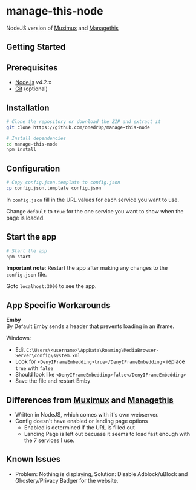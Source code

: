 # manage-this-node

NodeJS version of [Muximux](https://github.com/mescon/Muximux/) and [Managethis](https://github.com/Tenzinn3/Managethis)

Getting Started
---------------

## Prerequisites
- [Node.js](http://nodejs.org) v4.2.x
- [Git](https://git-scm.com/downloads) (optional)

## Installation

```bash
# Clone the repository or download the ZIP and extract it
git clone https://github.com/onedr0p/manage-this-node
```

```bash
# Install dependencies
cd manage-this-node
npm install
```

## Configuration

```bash
# Copy config.json.template to config.json
cp config.json.template config.json
```

In `config.json` fill in the URL values for each service you want to use.

Change `default` to `true` for the one service you want to show when the page is loaded.

## Start the app

```bash
# Start the app
npm start
```
**Important note**: Restart the app after making any changes to the `config.json` file.

Goto `localhost:3000` to see the app.


App Specific Workarounds
---------------
**Emby**  
By Default Emby sends a header that prevents loading in an iframe.   

Windows: 
* Edit `C:\Users\<username>\AppData\Roaming\MediaBrowser-Server\config\system.xml`  
* Look for `<DenyIFrameEmbedding>true</DenyIFrameEmbedding>` replace `true` with `false`  
* Should look like `<DenyIFrameEmbedding>false</DenyIFrameEmbedding>`  
* Save the file and restart Emby  

## Differences from [Muximux](https://github.com/mescon/Muximux/) and [Managethis](https://github.com/Tenzinn3/Managethis)
- Written in NodeJS, which comes with it's own webserver.
- Config doesn't have enabled or landing page options
  - Enabled is determined if the URL is filled out
  - Landing Page is left out becuase it seems to load fast enough with the 7 services I use.

## Known Issues
- Problem: Nothing is displaying, Solution: Disable Adblock/uBlock and Ghostery/Privacy Badger for the website.
